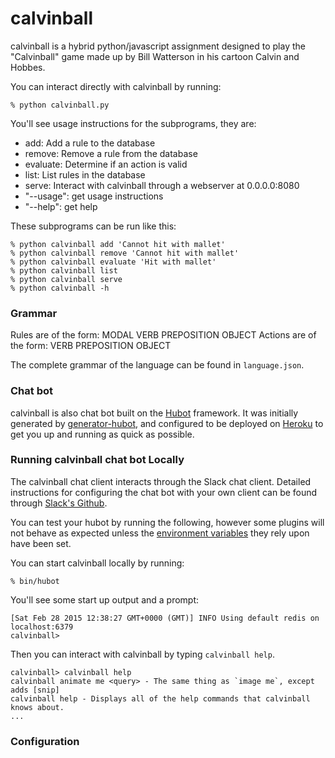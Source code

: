 # calvinball

calvinball is a hybrid python/javascript assignment designed to play the
"Calvinball" game made up by Bill Watterson in his cartoon Calvin and Hobbes.

You can interact directly with calvinball by running:

    % python calvinball.py

You'll see usage instructions for the subprograms, they are:

- add: Add a rule to the database
- remove: Remove a rule from the database
- evaluate: Determine if an action is valid
- list: List rules in the database
- serve: Interact with calvinball through a webserver at 0.0.0.0:8080
- "--usage": get usage instructions
- "--help": get help

These subprograms can be run like this:

    % python calvinball add 'Cannot hit with mallet'
    % python calvinball remove 'Cannot hit with mallet'
    % python calvinball evaluate 'Hit with mallet'
    % python calvinball list
    % python calvinball serve
    % python calvinball -h

### Grammar

Rules are of the form: MODAL VERB PREPOSITION OBJECT
Actions are of the form: VERB PREPOSITION OBJECT

The complete grammar of the language can be found in `language.json`.

### Chat bot

calvinball is also chat bot built on the [Hubot][hubot] framework. It was
initially generated by [generator-hubot][generator-hubot], and configured to be
deployed on [Heroku][heroku] to get you up and running as quick as possible.

[heroku]: http://www.heroku.com
[hubot]: http://hubot.github.com
[generator-hubot]: https://github.com/github/generator-hubot

### Running calvinball chat bot Locally

The calvinball chat client interacts through the Slack chat client.
Detailed instructions for configuring the chat bot with your own client can be
found through [Slack's Github][slack-github].

[slack-github]: https://github.com/slackhq/hubot-slack

You can test your hubot by running the following, however some plugins will not
behave as expected unless the [environment variables](#configuration) they rely
upon have been set.

You can start calvinball locally by running:

    % bin/hubot

You'll see some start up output and a prompt:

    [Sat Feb 28 2015 12:38:27 GMT+0000 (GMT)] INFO Using default redis on localhost:6379
    calvinball>

Then you can interact with calvinball by typing `calvinball help`.

    calvinball> calvinball help
    calvinball animate me <query> - The same thing as `image me`, except adds [snip]
    calvinball help - Displays all of the help commands that calvinball knows about.
    ...


### Configuration

